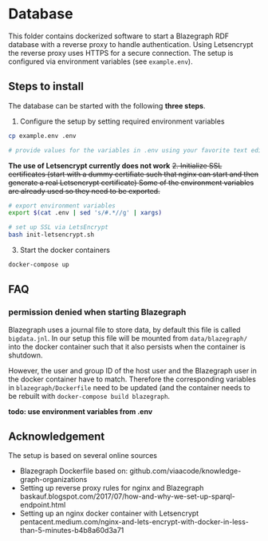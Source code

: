 # Database

This folder contains dockerized software to start a Blazegraph RDF database with a reverse proxy to handle authentication.
Using Letsencrypt the reverse proxy uses HTTPS for a secure connection.
The setup is configured via environment variables (see `example.env`).


## Steps to install 

The database can be started with the following **three steps**.

1. Configure the setup by setting required environment variables

```bash
cp example.env .env

# provide values for the variables in .env using your favorite text editor
```

**The use of Letsencrypt currently does not work**
~~2. Initialize SSL certificates (start with a dummy certifiate such that nginx can start and then generate a real Letsencrypt certificate)
Some of the environment variables are already used so they need to be exported.~~

```bash
# export environment variables
export $(cat .env | sed 's/#.*//g' | xargs)

# set up SSL via LetsEncrypt
bash init-letsencrypt.sh
```

3. Start the docker containers

```bash
docker-compose up
```

## FAQ

### permission denied when starting Blazegraph

Blazegraph uses a journal file to store data, by default this file is called `bigdata.jnl`.
In our setup this file will be mounted from `data/blazegraph/` into the docker container such that it also persists when the container is shutdown.

However, the user and group ID of the host user and the Blazegraph user in the docker container have to match.
Therefore the corresponding variables in `blazegraph/Dockerfile` need to be updated (and the container needs to be rebuilt with `docker-compose build blazegraph`.

**todo: use environment variables from .env**

## Acknowledgement

The setup is based on several online sources

* Blazegraph Dockerfile based on: github.com/viaacode/knowledge-graph-organizations
* Setting up reverse proxy rules for nginx and Blazegraph baskauf.blogspot.com/2017/07/how-and-why-we-set-up-sparql-endpoint.html
* Setting up an nginx docker container with Letsencrypt pentacent.medium.com/nginx-and-lets-encrypt-with-docker-in-less-than-5-minutes-b4b8a60d3a71
